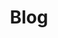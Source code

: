 ---
title: "Blog"
tagline: "Staff-level insights on mobile system design, debugging, architecture, and engineering leadership—real stories from the field."
permalink: /posts/
layout: home
author_profile: true
entries_layout: grid
classes: wide
description: "Staff-level insights on mobile system design, debugging, architecture, and engineering leadership—real stories from the field."
---